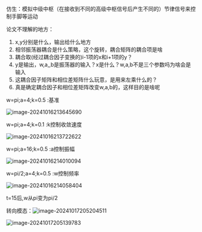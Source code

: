 

仿生：模拟中级中枢（在接收到不同的高级中枢信号后产生不同的）节律信号来控制手脚等运动





论文不理解的地方：

1. x,y分别是什么，输出给什么地方
2. 相邻振荡器耦合是什么策略，这个旋转，耦合矩阵的耦合项是啥
3. 耦合取(经过耦合因子变换的)i-1项的x和i+1项的y？
4. y是输出，w,a,,b是振荡器的输入？x是什么？w,a,b不是三个参数吗为啥会是输入
5. 这耦合因子矩阵和相位差矩阵什么玩意，是用来左乘什么的？
6. 真是确定耦合因子和相位差矩阵改变w,a,b的，这样目的是啥呢



w=pi;a=4;k=0.5    :基准

![image-20241016213645690](../../pictrue/image-20241016213645690.png)

w=pi;a=4;k=0.1     :k控制收敛速度

![image-20241016213722622](../../pictrue/image-20241016213722622.png)

w=pi;a=16;k=0.5      :a控制振幅

![image-20241016214010094](../../pictrue/image-20241016214010094.png)

w=pi/2;a=4;k=0.5   :w控制频率

![image-20241016214058404](../../pictrue/image-20241016214058404.png)



t=15后,w从pi变为pi/2



转向模态：![image-20241017205204511](../../pictrue/image-20241017205204511.png)

![image-20241017205139783](../../pictrue/image-20241017205139783.png)